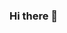 ### Hi there 👋

<!--
**j1t077/j1t077** is a ✨ _special_ ✨ repository because its `README.md` (this file) appears on your GitHub profile.

¡Hola! Soy Jorge P, un apasionado de las comunicaciones de voz y datos, y un operador de sistemas de grado 2 con experiencia en el sector. Me encanta trabajar en proyectos que involucren tecnologías de comunicación, y siempre estoy buscando aprender cosas nuevas y mejorar mis habilidades.

En mi tiempo libre, me gusta experimentar con diferentes lenguajes de programación y tecnologías.

- 🔭 I’m currently working on ...
- 🌱 I’m currently learning ...
- 👯 I’m looking to collaborate on ...
- 🤔 I’m looking for help with ...
- 💬 Ask me about ...
- 📫 How to reach me: ...
- 😄 Pronouns: ...
- ⚡ Fun fact: ...
-->
